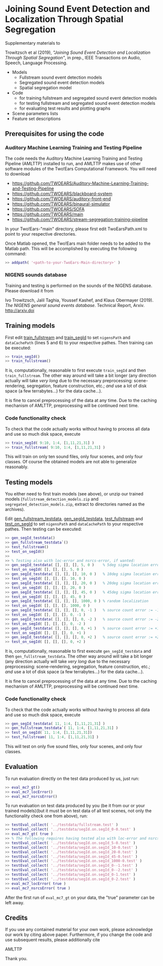 # Joining Sound Event Detection and Localization Through Spatial Segregation

Supplementary materials to  

Trowitzsch et al (2019), _"Joining Sound Event Detection and Localization Through Spatial Segregation"_, in prep., IEEE Transactions on Audio, Speech, Language Processing.

- Models
  - Fullstream sound event detection models
  - Segregated sound event detection models
  - Spatial segregation model
- Code
  - for training fullstream and segregated sound event detection models
  - for testing fullstream and segregated sound event detection models
  - for evaluating test results and plotting graphs
- Scene parameters lists
- Feature set descriptions

  
## Prerequisites for using the code

### Auditory Machine Learning Training and Testing Pipeline

The code needs the Auditory Machine Learning Training and Testing Pipeline (AMLTTP) installed to run, and AMLTTP makes use of other software modules of the Two!Ears Computational Framework. You will need to download 
- https://github.com/TWOEARS/Auditory-Machine-Learning-Training-and-Testing-Pipeline
- https://github.com/TWOEARS/blackboard-system
- https://github.com/TWOEARS/auditory-front-end
- https://github.com/TWOEARS/binaural-simulator
- https://github.com/TWOEARS/SOFA
- https://github.com/TWOEARS/main
- https://github.com/TWOEARS/stream-segregation-training-pipeline

In your Two!Ears-"main" directory, please first edit TwoEarsPath.xml to point to your 
respective directories.

Once Matlab opened, the Two!Ears main folder needs to be added to the Matlab path. 
This will be accomplished by executing the following command:
```Matlab
>> addpath( '<path-to-your-TwoEars-Main-directory>' )
```

### NIGENS sounds database

Training and testing is performed on the sounds of the NIGENS database. Please download it from  

Ivo Trowitzsch, Jalil Taghia, Youssef Kashef, and Klaus Obermayer (2019). *The NIGENS general sound events database*. Technical Report, Arxiv. http://arxiv.doi


## Training models

First edit [train_fullstream](code/train_fullstream.m) and [train_segId](code/train_segId.m) to set `nigensPath` and `dataCachePath` (lines 5 and 6) to your respective pathes. Then training can be executed:

```Matlab
>> train_segId()
>> train_fullstream()
```

It is, computationally, reasonable to first execute `train_segId` and then `train_fullstream`. The other way around will take a bit longer (any direction actually will take _very long_ due to the necessary preprocessing: scene-rendering, segregation, feature construction, etc.; _and_ use a lot of disk space (a few terrabytes...) for the data cache...).

It is fine to cancel preprocessing of the data at any time. Due to the caching mechanism of AMLTTP, preprocessing will be continued next time.


### Code functionality check

To check that the code actually works without having to process all data and use so much disk space, execute
```Matlab
>> train_segId( 9:10, 1:4, [1,11,21,31] )
>> train_fullstream( 9:10, 1:4, [1,11,21,31] )
```

This will train on only ten sound files, only four scenes, and only four classes. Of course the obtained models are not able to generalize reasonably.


## Testing models

You either need to first train models (see above), or unzip our trained models (`fullstream_detection_models.zip` and `segregated_detection_models.zip`, extract to directories named as the archives).

Edit [gen_fullstream_testdata](code/gen_fullstream_testdata.m), [gen_segId_testdata](code/gen_segId_testdata.m), [test_fullstream](code/test_fullstream.m) and [test_on_segId](code/test_on_segId.m) to set `nigensPath` and `dataCachePath` to your respective pathes. Then testing can be executed:

```Matlab
>> gen_segId_testdata()
>> gen_fullstream_testdata`()
>> test_fullstream()
>> test_on_segId()
>> 
>> % Testing also with loc-error and nsrcs-error, if wanted:
>> gen_segId_testdata( [], [], [], 5, 0 )    % 5deg sigma location error
>> test_on_segId( [], [], [], 5, 0 )
>> gen_segId_testdata( [], [], [], 10, 0 )   % 10deg sigma location error
>> test_on_segId( [], [], [], 10, 0 )
>> gen_segId_testdata( [], [], [], 20, 0 )   % 20deg sigma location error
>> test_on_segId( [], [], [], 20, 0 )
>> gen_segId_testdata( [], [], [], 45, 0 )   % 45deg sigma location error
>> test_on_segId( [], [], [], 45, 0 )
>> gen_segId_testdata( [], [], [], 1000, 0 ) % random localization
>> test_on_segId( [], [], [], 1000, 0 )
>> gen_segId_testdata( [], [], [], 0, -1 )   % source count error := -1
>> test_on_segId( [], [], [], 0, -1 )
>> gen_segId_testdata( [], [], [], 0, -2 )   % source count error := -2
>> test_on_segId( [], [], [], 0, -2 )
>> gen_segId_testdata( [], [], [], 0, +1 )   % source count error := +1
>> test_on_segId( [], [], [], 0, +1 )
>> gen_segId_testdata( [], [], [], 0, +2 )   % source count error := +2
>> test_on_segId( [], [], [], 0, +2 )
```

It is, computationally, reasonable to first execute `gen_segId_testdata` and then `gen_fullstream_testdata`. The other way around will take a bit longer (any direction actually will take _very long_ due to the necessary preprocessing: scene-rendering, segregation, feature construction, etc.; _and_ use a lot of disk space (a few terrabytes...) for the data cache...).

It is fine to cancel preprocessing of the data at any time. Due to the caching mechanism of AMLTTP, preprocessing will be continued next time.


### Code functionality check

To check that the code actually works without having to process all data and use so much disk space, execute
```Matlab
>> gen_segId_testdata( 11, 1:4, [1,11,21,31] )
>> gen_fullstream_testdata`( 11, 1:4, [1,11,21,31] )
>> test_on_segId( 11, 1:4, [1,11,21,31])
>> test_fullstream( 11, 1:4, [1,11,21,31] )
```

This will test on only five sound files, only four scenes, and only four classes.

## Evaluation

To run evaluation directly on the test data produced by us, just run:
```Matlab
>> eval_mc7_gt()
>> eval_mc7_locError()
>> eval_mc7_nsrcsError()
```

To run evaluation on test data produced by you (be it from our or your trained models)(but it must be on test data of all test scenes, not only the functionality check one from above), run:
```Matlab
>> testEval_collect( '../testdata/fullstream.test' )
>> testEval_collect( '../testdata/segId.on.segId_0-0.test' )
>> eval_mc7_gt( true )
>> % The following requires having tested also with loc-error and nsrcs-error.
>> testEval_collect( '../testdata/segId.on.segId_5-0.test' )
>> testEval_collect( '../testdata/segId.on.segId_10-0.test' )
>> testEval_collect( '../testdata/segId.on.segId_20-0.test' )
>> testEval_collect( '../testdata/segId.on.segId_45-0.test' )
>> testEval_collect( '../testdata/segId.on.segId_1000-0.test' )
>> testEval_collect( '../testdata/segId.on.segId_0--1.test' )
>> testEval_collect( '../testdata/segId.on.segId_0--2.test' )
>> testEval_collect( '../testdata/segId.on.segId_0-1.test' )
>> testEval_collect( '../testdata/segId.on.segId_0-2.test' )
>> eval_mc7_locError( true )
>> eval_mc7_nsrcsError( true )
```

After the first run of `eval_mc7_gt` on your data, the "true" parameter can be left away.


## Credits

If you use any contained material for your own work, please acknowledge our work by citing above paper. Furthermore, if you change the code and use subsequent results, please additionally cite  

AMLTTP

Thank you.
